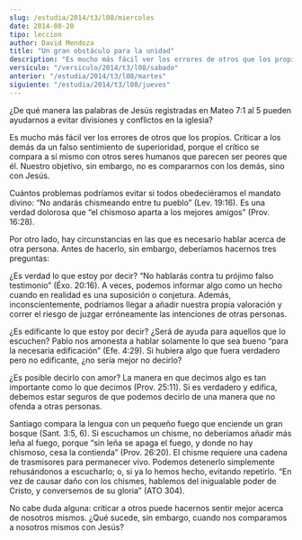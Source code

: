 ```yaml
---
slug: /estudia/2014/t3/l08/miercoles
date: 2014-08-20
tipo: leccion
author: David Mendoza
title: "Un gran obstáculo para la unidad"
description: "Es mucho más fácil ver los errores de otros que los propios. Criticar a los demás da un falso sentimiento de superioridad, porque el crítico se compara a sí mismo con otros seres humanos que parecen ser peores que él. Nuestro objetivo, sin embargo, no es compararnos con los demás, sino con Jesús."
versiculo: "/versiculo/2014/t3/l08/sabado"
anterior: "/estudia/2014/t3/l08/martes"
siguiente: "/estudia/2014/t3/l08/jueves"
---
```


¿De qué manera las palabras de Jesús registradas en Mateo 7:1 al 5 pueden ayudarnos a evitar divisiones y conflictos en la iglesia?

Es mucho más fácil ver los errores de otros que los propios. Criticar a los demás da un falso sentimiento de superioridad, porque el crítico se compara a sí mismo con otros seres humanos que parecen ser peores que él. Nuestro objetivo, sin embargo, no es compararnos con los demás, sino con Jesús.

Cuántos problemas podríamos evitar si todos obedeciéramos el mandato divino: “No andarás chismeando entre tu pueblo” (Lev. 19:16). Es una verdad dolorosa que “el chismoso aparta a los mejores amigos” (Prov. 16:28).

Por otro lado, hay circunstancias en las que es necesario hablar acerca de otra persona. Antes de hacerlo, sin embargo, deberíamos hacernos tres preguntas:

¿Es verdad lo que estoy por decir? “No hablarás contra tu prójimo falso testimonio” (Éxo. 20:16). A veces, podemos informar algo como un hecho cuando en realidad es una suposición o conjetura. Además, inconscientemente, podríamos llegar a añadir nuestra propia valoración y correr el riesgo de juzgar erróneamente las intenciones de otras personas.

¿Es edificante lo que estoy por decir? ¿Será de ayuda para aquellos que lo escuchen? Pablo nos amonesta a hablar solamente lo que sea bueno “para la necesaria edificación” (Efe. 4:29). Si hubiera algo que fuera verdadero pero no edificante, ¿no sería mejor no decirlo?

¿Es posible decirlo con amor? La manera en que decimos algo es tan importante como lo que decimos (Prov. 25:11). Si es verdadero y edifica, debemos estar seguros de que podemos decirlo de una manera que no ofenda a otras personas.

Santiago compara la lengua con un pequeño fuego que enciende un gran bosque (Sant. 3:5, 6). Si escuchamos un chisme, no deberíamos añadir más leña al fuego, porque “sin leña se apaga el fuego, y donde no hay chismoso, cesa la contienda” (Prov. 26:20). El chisme requiere una cadena de trasmisores para permanecer vivo. Podemos detenerlo simplemente rehusándonos a escucharlo; o, si ya lo hemos hecho, evitando repetirlo. “En vez de causar daño con los chismes, hablemos del inigualable poder de Cristo, y conversemos de su gloria” (ATO 304).

No cabe duda alguna: criticar a otros puede hacernos sentir mejor acerca de nosotros mismos. ¿Qué sucede, sin embargo, cuando nos comparamos a nosotros mismos con Jesús?
